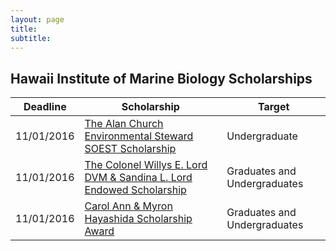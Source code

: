 ```yaml
---
layout: page
title: 
subtitle: 
---
```


Hawaii Institute of Marine Biology Scholarships
-------------------------------------


| Deadline						         | Scholarship | Target |
| ---------- | -----------------------------------------------  | --------------------------------- |
| 11/01/2016    | [The Alan Church Environmental Steward SOEST Scholarship](details/alan_church) | Undergraduate |
| 11/01/2016   | [The Colonel Willys E. Lord DVM & Sandina L. Lord Endowed Scholarship](details/lord)	 | Graduates and Undergraduates |
| 11/01/2016 | [Carol Ann & Myron Hayashida Scholarship Award](details/hayashida) | Graduates and Undergraduates |


